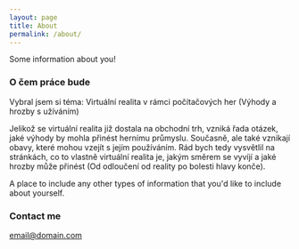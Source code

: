 ```yaml
---
layout: page
title: About
permalink: /about/
---
```


Some information about you!

### O čem práce bude

Vybral jsem si téma: Virtuální realita v rámci počítačových her (Výhody a hrozby s užíváním)

Jelikož se virtuální realita již dostala na obchodní trh, vzniká řada otázek, jaké výhody by mohla přinést hernímu průmyslu. Současně, ale také vznikají obavy, které mohou vzejít s jejím používáním. Rád bych tedy vysvětlil na stránkách, co to vlastně virtuální realita je, jakým směrem se vyvíjí a jaké hrozby může přinést (Od odloučení od reality po bolesti hlavy konče).

A place to include any other types of information that you'd like to include about yourself.

### Contact me

[email@domain.com](mailto:email@domain.com)